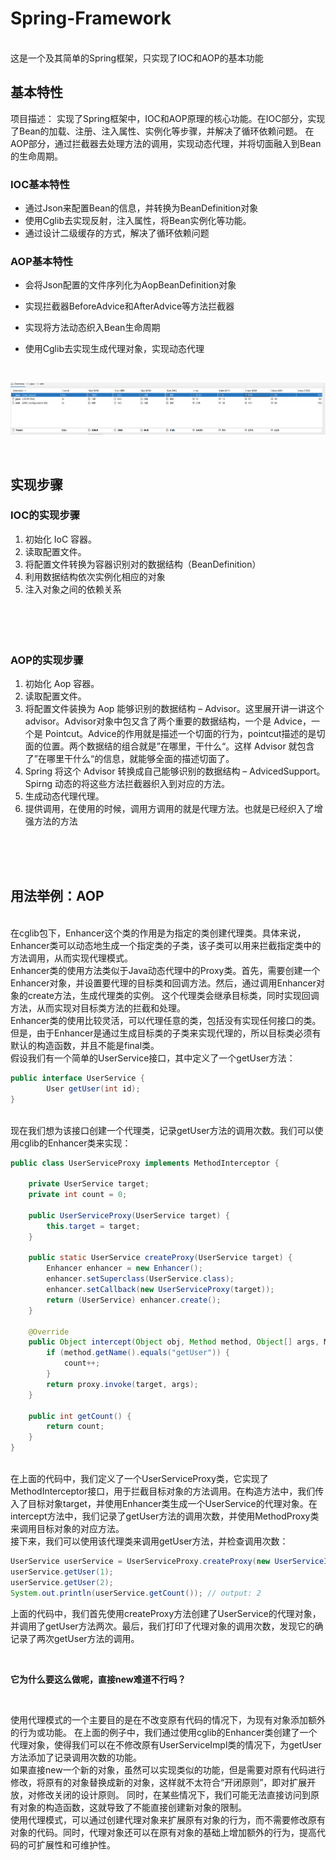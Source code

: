 # Spring-Framework
 <br /> 
 这是一个及其简单的Spring框架，只实现了IOC和AOP的基本功能
 <br />
 
 ## 基本特性
 
 项目描述：
 实现了Spring框架中，IOC和AOP原理的核心功能。在IOC部分，实现了Bean的加载、注册、注入属性、实例化等步骤，并解决了循环依赖问题。
 在AOP部分，通过拦截器去处理方法的调用，实现动态代理，并将切面融入到Bean的生命周期。
 
 
 ### IOC基本特性
 
 
 
- 通过Json来配置Bean的信息，并转换为BeanDefinition对象
- 使用Cglib去实现反射，注入属性，将Bean实例化等功能。
- 通过设计二级缓存的方式，解决了循环依赖问题

 
 ### AOP基本特性
 
 - 会将Json配置的文件序列化为AopBeanDefinition对象
 
- 实现拦截器BeforeAdvice和AfterAdvice等方法拦截器

- 实现将方法动态织入Bean生命周期

- 使用Cglib去实现生成代理对象，实现动态代理

  
 
<br />

![test](https://raw.githubusercontent.com/pandalee99/image_store/master/hexo/image.png)


<br />

## 实现步骤
### IOC的实现步骤

1. 初始化 IoC 容器。
2. 读取配置文件。
3. 将配置文件转换为容器识别对的数据结构（BeanDefinition）
4. 利用数据结构依次实例化相应的对象
5. 注入对象之间的依赖关系
 <br /> <br /> <br /> <br /> <br />
 
### AOP的实现步骤

1. 初始化 Aop 容器。
2. 读取配置文件。
3. 将配置文件装换为 Aop 能够识别的数据结构 – Advisor。这里展开讲一讲这个advisor。Advisor对象中包又含了两个重要的数据结构，一个是 Advice，一个是 Pointcut。Advice的作用就是描述一个切面的行为，pointcut描述的是切面的位置。两个数据结的组合就是”在哪里，干什么“。这样 Advisor 就包含了”在哪里干什么“的信息，就能够全面的描述切面了。
4. Spring 将这个 Advisor 转换成自己能够识别的数据结构 – AdvicedSupport。Spirng 动态的将这些方法拦截器织入到对应的方法。
5. 生成动态代理代理。
6. 提供调用，在使用的时候，调用方调用的就是代理方法。也就是已经织入了增强方法的方法

<br />
<br />
<br />

## 用法举例：AOP

<br />
在cglib包下，Enhancer这个类的作用是为指定的类创建代理类。具体来说，Enhancer类可以动态地生成一个指定类的子类，该子类可以用来拦截指定类中的方法调用，从而实现代理模式。
<br />Enhancer类的使用方法类似于Java动态代理中的Proxy类。首先，需要创建一个Enhancer对象，并设置要代理的目标类和回调方法。然后，通过调用Enhancer对象的create方法，生成代理类的实例。
这个代理类会继承目标类，同时实现回调方法，从而实现对目标类方法的拦截和处理。
<br />Enhancer类的使用比较灵活，可以代理任意的类，包括没有实现任何接口的类。
但是，由于Enhancer是通过生成目标类的子类来实现代理的，所以目标类必须有默认的构造函数，并且不能是final类。
<br />假设我们有一个简单的UserService接口，其中定义了一个getUser方法：
<br />

```java
public interface UserService {
        User getUser(int id);
}
```

<br />
现在我们想为该接口创建一个代理类，记录getUser方法的调用次数。我们可以使用cglib的Enhancer类来实现：
<br />


```java
public class UserServiceProxy implements MethodInterceptor {

    private UserService target;
    private int count = 0;

    public UserServiceProxy(UserService target) {
        this.target = target;
    }

    public static UserService createProxy(UserService target) {
        Enhancer enhancer = new Enhancer();
        enhancer.setSuperclass(UserService.class);
        enhancer.setCallback(new UserServiceProxy(target));
        return (UserService) enhancer.create();
    }

    @Override
    public Object intercept(Object obj, Method method, Object[] args, MethodProxy proxy) throws Throwable {
        if (method.getName().equals("getUser")) {
            count++;
        }
        return proxy.invoke(target, args);
    }

    public int getCount() {
        return count;
    }
}
```

<br />
在上面的代码中，我们定义了一个UserServiceProxy类，它实现了MethodInterceptor接口，用于拦截目标对象的方法调用。在构造方法中，我们传入了目标对象target，并使用Enhancer类生成一个UserService的代理对象。在intercept方法中，我们记录了getUser方法的调用次数，并使用MethodProxy类来调用目标对象的对应方法。<br />接下来，我们可以使用该代理类来调用getUser方法，并检查调用次数：
<br />


```java
UserService userService = UserServiceProxy.createProxy(new UserServiceImpl());
userService.getUser(1);
userService.getUser(2);
System.out.println(userService.getCount()); // output: 2
```


上面的代码中，我们首先使用createProxy方法创建了UserService的代理对象，并调用了getUser方法两次。最后，我们打印了代理对象的调用次数，发现它的确记录了两次getUser方法的调用。

<br />

**它为什么要这么做呢，直接new难道不行吗？**
<br />

<br />

使用代理模式的一个主要目的是在不改变原有代码的情况下，为现有对象添加额外的行为或功能。
在上面的例子中，我们通过使用cglib的Enhancer类创建了一个代理对象，使得我们可以在不修改原有UserServiceImpl类的情况下，为getUser方法添加了记录调用次数的功能。
<br />如果直接new一个新的对象，虽然可以实现类似的功能，但是需要对原有代码进行修改，将原有的对象替换成新的对象，这样就不太符合“开闭原则”，即对扩展开放，对修改关闭的设计原则。
同时，在某些情况下，我们可能无法直接访问到原有对象的构造函数，这就导致了不能直接创建新对象的限制。
<br />使用代理模式，可以通过创建代理对象来扩展原有对象的行为，而不需要修改原有对象的代码。同时，代理对象还可以在原有对象的基础上增加额外的行为，提高代码的可扩展性和可维护性。

<br /><br /><br /><br /><br />
